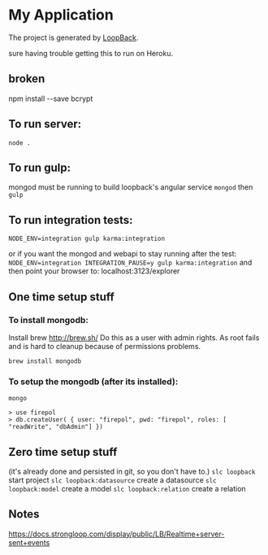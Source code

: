 # My Application

The project is generated by [LoopBack](http://loopback.io).

sure having trouble getting this to run on Heroku.

## broken
npm install --save bcrypt

## To run server:
`node .`

## To run gulp:
mongod must be running to build loopback's angular service
`mongod`
then
`gulp`

## To run integration tests:
`NODE_ENV=integration gulp karma:integration`

or if you want the mongod and webapi to stay running after the test:
`NODE_ENV=integration INTEGRATION_PAUSE=y gulp karma:integration`
and then point your browser to:
localhost:3123/explorer



## One time setup stuff

### To install mongodb:
  Install brew  http://brew.sh/
  Do this as a user with admin rights.  As root fails and is hard to
  cleanup because of permissions problems.

`brew install mongodb`

### To setup the mongodb (after its installed):
`mongo`
```
> use firepol
> db.createUser( { user: "firepol", pwd: "firepol", roles: [ "readWrite", "dbAdmin"] })
```

## Zero time setup stuff
(it's already done and persisted in git, so you don't have to.)
`slc loopback` start project
`slc loopback:datasource` create a datasource
`slc loopback:model` create a model
`slc loopback:relation` create a relation

## Notes
https://docs.strongloop.com/display/public/LB/Realtime+server-sent+events
